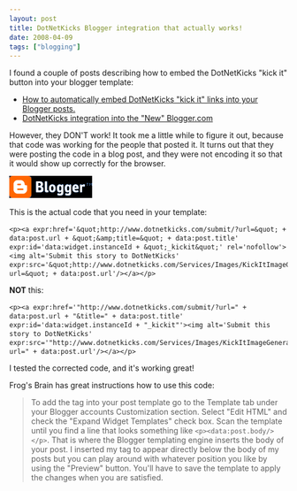 ```yaml
---
layout: post
title: DotNetKicks Blogger integration that actually works!
date: 2008-04-09
tags: ["blogging"]
---
```


I found a couple of posts describing how to embed the DotNetKicks &quot;kick it&quot; button into your blogger template:

*   [How to automatically embed DotNetKicks "kick it" links into your Blogger posts.](http://frogsbrain.blogspot.com/2007/07/how-to-automatically-embed-dotnetkicks.html)
*   [DotNetKicks integration into the "New" Blogger.com](http://www2.john.rummellcc.com/2007/03/dotnetkicks-integration-into-new.html)  

However, they DON'T work! It took me a little while to figure it out, because that code was working for the people that posted it. It turns out that they were posting the code in a blog post, and they were not encoding it so that it would show up correctly for the browser.

![Blogger](blogger-logo.png) 

This is the actual code that you need in your template:

	<p><a expr:href='&quot;http://www.dotnetkicks.com/submit/?url=&quot; + data:post.url + &quot;&amp;title=&quot; + data:post.title' expr:id='data:widget.instanceId + &quot;_kickit&quot;' rel='nofollow'><img alt='Submit this story to DotNetKicks' expr:src='&quot;http://www.dotnetkicks.com/Services/Images/KickItImageGenerator.ashx?url=&quot; + data:post.url'/></a></p>

**NOT** this:

	<p><a expr:href='"http://www.dotnetkicks.com/submit/?url=" + data:post.url + "&title=" + data:post.title' expr:id='data:widget.instanceId + "_kickit"'><img alt='Submit this story to DotNetKicks' expr:src='"http://www.dotnetkicks.com/Services/Images/KickItImageGenerator.ashx?url=" + data:post.url'/></a></p>

I tested the corrected code, and it's working great!

Frog's Brain has great instructions how to use this code:

> To add the tag into your post template go to the Template tab under your Blogger accounts Customization section. Select "Edit HTML" and check the "Expand Widget Templates" check box. Scan the template until you find a line that looks something like `<p><data:post.body/></p>`. That is where the Blogger templating engine inserts the body of your post. I inserted my tag to appear directly below the body of my posts but you can play around with whatever position you like by using the "Preview" button. You'll have to save the template to apply the changes when you are satisfied.